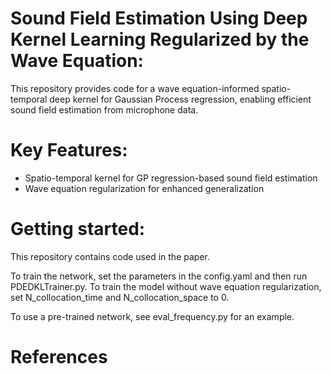 # Sound Field Estimation Using Deep Kernel Learning Regularized by the Wave Equation:
This repository provides code for a wave equation-informed spatio-temporal deep kernel for Gaussian Process regression, enabling efficient sound field estimation from microphone data. 

# Key Features:
- Spatio-temporal kernel for GP regression-based sound field estimation
- Wave equation regularization for enhanced generalization

# Getting started:
This repository contains code used in the paper.

To train the network, set the parameters in the config.yaml and then run PDEDKLTrainer.py. To train the model without wave equation regularization, set N_collocation_time and N_collocation_space to 0.

To use a pre-trained network, see eval_frequency.py for an example.

# References
